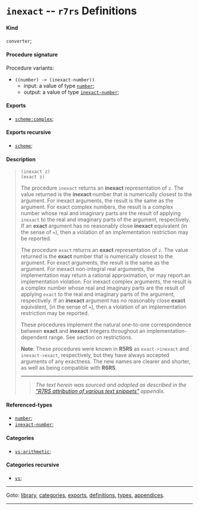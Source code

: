 

<a id='definition__r7rs__inexact'></a>

# `inexact` -- `r7rs` Definitions


<a id='definition__r7rs__inexact__kind'></a>

#### Kind

`converter`;


<a id='definition__r7rs__inexact__procedure-signature'></a>

#### Procedure signature

Procedure variants:
 * `((number) -> (inexact-number))`
   * input: a value of type [`number`](../../r7rs/types/number.md#type__r7rs__number);
   * output: a value of type [`inexact-number`](../../r7rs/types/inexact-number.md#type__r7rs__inexact-number);


<a id='definition__r7rs__inexact__exports'></a>

#### Exports

 * [`scheme:complex`](../../r7rs/exports/scheme_3a_complex.md#export__r7rs__scheme_3a_complex);


<a id='definition__r7rs__inexact__exports-recursive'></a>

#### Exports recursive

 * [`scheme`](../../r7rs/exports/scheme.md#export__r7rs__scheme);


<a id='definition__r7rs__inexact__description'></a>

#### Description

> ````
> (inexact z)
> (exact z)
> ````
> 
> 
> The procedure `inexact` returns an __inexact__ representation of `z`.
> The value returned is the
> __inexact__ number that is numerically closest to the argument.
> For inexact arguments, the result is the same as the argument. For exact
> complex numbers, the result is a complex number whose real and imaginary
> parts are the result of applying `inexact` to the real
> and imaginary parts of the argument, respectively.
> If an __exact__ argument has no reasonably close __inexact__ equivalent
> (in the sense of `=`),
> then a violation of an implementation restriction may be reported.
> 
> The procedure `exact` returns an __exact__ representation of
> `z`.  The value returned is the __exact__ number that is numerically
> closest to the argument.
> For exact arguments, the result is the same as the argument. For inexact
> non-integral real arguments, the implementation may return a rational
> approximation, or may report an implementation violation. For inexact
> complex arguments, the result is a complex number whose real and
> imaginary parts are the result of applying `exact` to the
> real and imaginary parts of the argument, respectively.
> If an __inexact__ argument has no reasonably close __exact__ equivalent,
> (in the sense of `=`),
> then a violation of an implementation restriction may be reported.
> 
> These procedures implement the natural one-to-one correspondence between
> __exact__ and __inexact__ integers throughout an
> implementation-dependent range.  See section on restrictions.
> 
> **Note**:  These procedures were known in __R5RS__ as `exact->inexact` and
> `inexact->exact`, respectively, but they have always accepted
> arguments of any exactness.  The new names are clearer and shorter,
> as well as being compatible with __R6RS__.
> 
> 
> ----
> > *The text herein was sourced and adapted as described in the ["R7RS attribution of various text snippets"](../../r7rs/appendices/attribution.md#appendix__r7rs__attribution) appendix.*


<a id='definition__r7rs__inexact__referenced-types'></a>

#### Referenced-types

 * [`number`](../../r7rs/types/number.md#type__r7rs__number);
 * [`inexact-number`](../../r7rs/types/inexact-number.md#type__r7rs__inexact-number);


<a id='definition__r7rs__inexact__categories'></a>

#### Categories

 * [`vs:arithmetic`](../../r7rs/categories/vs_3a_arithmetic.md#category__r7rs__vs_3a_arithmetic);


<a id='definition__r7rs__inexact__categories-recursive'></a>

#### Categories recursive

 * [`vs`](../../r7rs/categories/vs.md#category__r7rs__vs);

----

Goto: [library](../../r7rs/_index.md#library__r7rs), [categories](../../r7rs/categories/_index.md#toc__r7rs__categories), [exports](../../r7rs/exports/_index.md#toc__r7rs__exports), [definitions](../../r7rs/definitions/_index.md#toc__r7rs__definitions), [types](../../r7rs/types/_index.md#toc__r7rs__types), [appendices](../../r7rs/appendices/_index.md#toc__r7rs__appendices).

----

